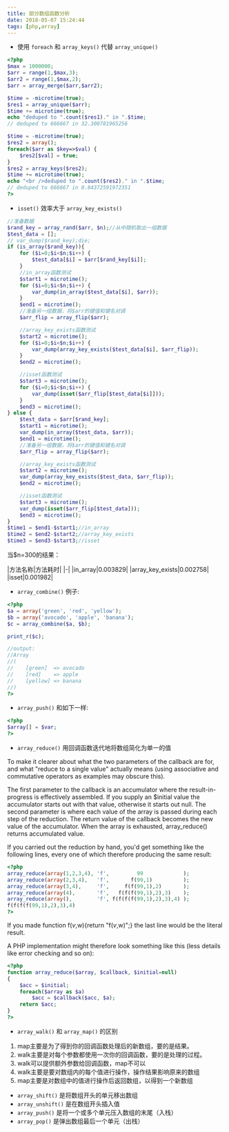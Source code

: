 ```yaml
---
title: 部分数组函数分析
date: 2018-05-07 15:24:44
tags: [php,array]
---
```


- 使用 `foreach` 和 `array_keys()` 代替 `array_unique()`
```php
<?php
$max = 1000000;
$arr = range(1,$max,3);
$arr2 = range(1,$max,2);
$arr = array_merge($arr,$arr2);

$time = -microtime(true);
$res1 = array_unique($arr);
$time += microtime(true);
echo "deduped to ".count($res1)." in ".$time;
// deduped to 666667 in 32.300781965256

$time = -microtime(true);
$res2 = array();
foreach($arr as $key=>$val) {   
    $res2[$val] = true;
}
$res2 = array_keys($res2);
$time += microtime(true);
echo "<br />deduped to ".count($res2)." in ".$time;
// deduped to 666667 in 0.84372591972351
?>
```
<!-- more -->
- `isset()` 效率大于 `array_key_exists()`
```php
//准备数据  
$rand_key = array_rand($arr, $n);//从中随机取出一组数据  
$test_data = [];  
// var_dump($rand_key);die;  
if (is_array($rand_key)){  
    for ($i=0;$i<$n;$i++) {  
        $test_data[$i] = $arr[$rand_key[$i]];  
    }  
    //in_array函数测试  
    $start1 = microtime();  
    for ($i=0;$i<$n;$i++) {  
        var_dump(in_array($test_data[$i], $arr));  
    }  
    $end1 = microtime();  
    //准备另一组数据，将$arr的键值和键名对调  
    $arr_flip = array_flip($arr);  

    //array_key_exists函数测试  
    $start2 = microtime();  
    for ($i=0;$i<$n;$i++) {  
        var_dump(array_key_exists($test_data[$i], $arr_flip));  
    }  
    $end2 = microtime();  

    //isset函数测试  
    $start3 = microtime();  
    for ($i=0;$i<$n;$i++) {  
        var_dump(isset($arr_flip[$test_data[$i]]));  
    }  
    $end3 = microtime();  
} else {  
    $test_data = $arr[$rand_key];  
    $start1 = microtime();  
    var_dump(in_array($test_data, $arr));  
    $end1 = microtime();  
    //准备另一组数据，将$arr的键值和键名对调  
    $arr_flip = array_flip($arr);  

    //array_key_exists函数测试  
    $start2 = microtime();  
    var_dump(array_key_exists($test_data, $arr_flip));  
    $end2 = microtime();  

    //isset函数测试  
    $start3 = microtime();  
    var_dump(isset($arr_flip[$test_data]));  
    $end3 = microtime();  
}  
$time1 = $end1-$start1;//in_array
$time2 = $end2-$start2;//array_key_exists  
$time3 = $end3-$start3;//isset  
```
当$n=300的结果：

|方法名称|方法耗时|
|-|
|in_array|0.003829|
|array_key_exists|0.002758|
|isset|0.001982|

- `array_combine()` 例子:
```php
<?php
$a = array('green', 'red', 'yellow');
$b = array('avocado', 'apple', 'banana');
$c = array_combine($a, $b);

print_r($c);

//output:
//Array
//(
//    [green]  => avocado
//    [red]    => apple
//    [yellow] => banana
//)
?>
```

- `array_push()` 和如下一样:
```php
<?php
$array[] = $var;
?>
```

- `array_reduce()` 用回调函数迭代地将数组简化为单一的值

To make it clearer about what the two parameters of the callback are for, and what "reduce to a single value" actually means (using associative and commutative operators as examples may obscure this).

The first parameter to the callback is an accumulator where the result-in-progress is effectively assembled. If you supply an $initial value the accumulator starts out with that value, otherwise it starts out null.
The second parameter is where each value of the array is passed during each step of the reduction.
The return value of the callback becomes the new value of the accumulator. When the array is exhausted, array_reduce() returns accumulated value.

If you carried out the reduction by hand, you'd get something like the following lines, every one of which therefore producing the same result:
```php
<?php
array_reduce(array(1,2,3,4), 'f',         99             );
array_reduce(array(2,3,4),   'f',       f(99,1)          );
array_reduce(array(3,4),     'f',     f(f(99,1),2)       );
array_reduce(array(4),       'f',   f(f(f(99,1),2),3)    );
array_reduce(array(),        'f', f(f(f(f(99,1),2),3),4) );
f(f(f(f(99,1),2),3),4)
?>
```
If you made function f($v,$w){return "f($v,$w)";} the last line would be the literal result.

A PHP implementation might therefore look something like this (less details like error checking and so on):
```php
<?php
function array_reduce($array, $callback, $initial=null)
{
    $acc = $initial;
    foreach($array as $a)
        $acc = $callback($acc, $a);
    return $acc;
}
?>
```

- `array_walk()` 和 `array_map()` 的区别

1. map主要是为了得到你的回调函数处理后的新数组，要的是结果。
2. walk主要是对每个参数都使用一次你的回调函数，要的是处理的过程。
3. walk可以提供额外参数给回调函数，map不可以
4. walk主要是要对数组内的每个值进行操作，操作结果影响原来的数组
5.  map主要是对数组中的值进行操作后返回数组，以得到一个新数组

- `array_shift()` 是将数组开头的单元移出数组 
- `array_unshift()` 是在数组开头插入值
- `array_push()` 是将一个或多个单元压入数组的末尾（入栈）
- `array_pop()` 是弹出数组最后一个单元（出栈）